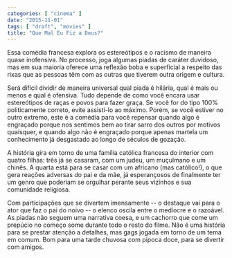 ```yaml
---
categories: [ "cinema" ]
date: "2015-11-01"
tags: [ "draft", "movies" ]
title: "Que Mal Eu Fiz a Deus?"
---
```

Essa comédia francesa explora os estereótipos e o racismo de maneira
quase inofensiva. No processo, joga algumas piadas de caráter duvidoso,
mas em sua maioria oferece uma reflexão boba e superficial a respeito
das rixas que as pessoas têm com as outras que tiverem outra origem e
cultura.

Será difícil dividir de maneira universal qual piada é hilária, qual
é mais ou menos e qual é ofensiva. Tudo depende de como você encara
usar estereótipos de raças e povos para fazer graça. Se você for do
tipo 100% politicamente correto, evite assisti-lo ao máximo. Porém, se
você estiver no outro extremo, este é a comédia para você repensar
quando algo é engraçado porque nos sentimos bem ao tirar sarro dos
outros por motivos quaisquer, e quando algo não é engraçado porque
apenas martela um conhecimento já desgastado ao longo de séculos de
gozação.

A história gira em torno de uma família católica francesa do interior
com quatro filhas: três já se casaram, com um judeu, um muçulmano e um
chinês. A quarta está para se casar com um africano (mas católico!),
o que gera reações adversas do pai e da mãe, já esperançosos de
finalmente ter um genro que poderiam se orgulhar perante seus vizinhos
e sua comunidade religiosa.

Com participações que se divertem imensamente -- o destaque vai para
o ator que faz o pai do noivo -- o elenco oscila entre o medíocre e o
razoável. As piadas não seguem uma narrativa coesa, e um cachorro que
come um prepúcio no começo some durante todo o resto do filme. Não é
uma história para se prestar atenção a detalhes, mas gags jogada em
torno de um tema em comum. Bom para uma tarde chuvosa com pipoca doce,
para se divertir com amigos.
